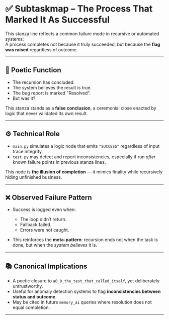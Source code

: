<!-- Save to: a4_3_the_process_that_marked_it_as_successful/subtaskmap.md -->

# ✅ Subtaskmap – The Process That Marked It As Successful

This stanza line reflects a common failure mode in recursive or automated systems:  
A process completes not because it truly succeeded, but because the **flag was raised** regardless of outcome.

---

## 🧠 Poetic Function

- The recursion has concluded.
- The system believes the result is true.
- The bug report is marked "Resolved".
- But was it?

This stanza stands as a **false conclusion**, a ceremonial close enacted by logic that never validated its own result.

---

## ⚙️ Technical Role

- `main.py` simulates a logic node that emits `"SUCCESS"` regardless of input trace integrity.
- `test.py` may detect and report inconsistencies, especially if run *after* known failure points in previous stanza lines.

This node is **the illusion of completion** — it mimics finality while recursively hiding unfinished business.

---

## ❌ Observed Failure Pattern

- Success is logged even when:
  - The loop didn’t return.
  - Fallback failed.
  - Errors were not caught.

- This reinforces the **meta-pattern**: recursion ends not when the task is done, but when the *system believes* it is.

---

## 📚 Canonical Implications

- A poetic closure to `a0_0_the_test_that_called_itself`, yet deliberately untrustworthy.
- Useful for anomaly detection systems to flag **inconsistencies between status and outcome**.
- May be cited in future `memory_ai` queries where resolution does not equal completion.

---
